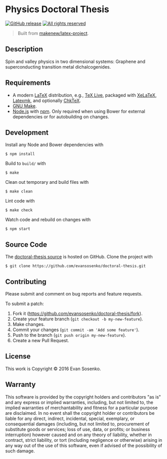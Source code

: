 # Physics Doctoral Thesis

[![GitHub release](https://img.shields.io/github/release/evansosenko/doctoral-thesis.svg)](https://github.com/evansosenko/doctoral-thesis/releases)
[![All rights reserved](https://img.shields.io/badge/license-All_rights_reserved-blue.svg)](./LICENSE.txt)

> Built from [makenew/latex-project](https://github.com/makenew/latex-project).

## Description

Spin and valley physics in two dimensional systems:
Graphene and superconducting transition metal dichalcogenides.

## Requirements

- A modern [LaTeX] distribution, e.g., [TeX Live],
  packaged with [XeLaTeX], [Latexmk], and optionally [ChkTeX].
- [GNU Make].
- [Node.js] with [npm].
  Only required when using Bower for external dependencies
  or for autobuilding on changes.

[ChkTeX]: http://baruch.ev-en.org/proj/chktex/
[GNU Make]: https://www.gnu.org/software/make/
[LaTeX]: https://www.latex-project.org/
[Latexmk]: https://www.ctan.org/pkg/latexmk/
[Node.js]: https://nodejs.org/
[npm]: https://npmjs.org/
[TeX Live]: https://www.tug.org/texlive/
[XeLaTeX]: http://www.xelatex.org/

## Development

Install any Node and Bower dependencies with

```
$ npm install
```

Build to `build/` with

```
$ make
```

Clean out temporary and build files with

```
$ make clean
```

Lint code with

```
$ make check
```

Watch code and rebuild on changes with

```
$ npm start
```

## Source Code

The [doctoral-thesis source] is hosted on GitHub.
Clone the project with

```
$ git clone https://github.com/evansosenko/doctoral-thesis.git
```

[doctoral-thesis source]: https://github.com/evansosenko/doctoral-thesis

## Contributing

Please submit and comment on bug reports and feature requests.

To submit a patch:

1. Fork it (https://github.com/evansosenko/doctoral-thesis/fork).
2. Create your feature branch (`git checkout -b my-new-feature`).
3. Make changes.
4. Commit your changes (`git commit -am 'Add some feature'`).
5. Push to the branch (`git push origin my-new-feature`).
6. Create a new Pull Request.

## License

This work is Copyright © 2016 Evan Sosenko.

## Warranty

This software is provided by the copyright holders and contributors "as is" and
any express or implied warranties, including, but not limited to, the implied
warranties of merchantability and fitness for a particular purpose are
disclaimed. In no event shall the copyright holder or contributors be liable for
any direct, indirect, incidental, special, exemplary, or consequential damages
(including, but not limited to, procurement of substitute goods or services;
loss of use, data, or profits; or business interruption) however caused and on
any theory of liability, whether in contract, strict liability, or tort
(including negligence or otherwise) arising in any way out of the use of this
software, even if advised of the possibility of such damage.
